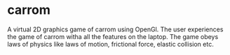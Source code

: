 # carrom
A virtual 2D graphics game of carrom using OpenGl. The user experiences the game of carrom witha all the features on the laptop.
The game obeys laws of physics like laws of motion, frictional force, elastic collision etc. 
